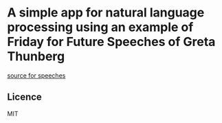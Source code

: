# A simple app for natural language processing using an example of Friday for Future Speeches of Greta Thunberg

[source for speeches](https://www.fridaysforfuture.org/greta-speeches)


## Licence
MIT
